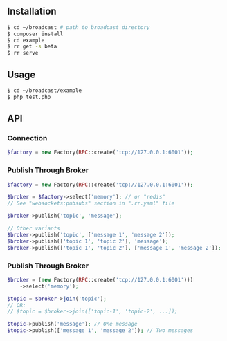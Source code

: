 
## Installation

```sh
$ cd ~/broadcast # path to broadcast directory
$ composer install
$ cd example
$ rr get -s beta
$ rr serve
```

## Usage

```sh
$ cd ~/broadcast/example
$ php test.php
```

## API

### Connection

```php
$factory = new Factory(RPC::create('tcp://127.0.0.1:6001'));
```

### Publish Through Broker

```php
$factory = new Factory(RPC::create('tcp://127.0.0.1:6001'));

$broker = $factory->select('memory'); // or "redis"
// See "websockets:pubsubs" section in ".rr.yaml" file

$broker->publish('topic', 'message');

// Other variants
$broker->publish('topic', ['message 1', 'message 2']);
$broker->publish(['topic 1', 'topic 2'], 'message');
$broker->publish(['topic 1', 'topic 2'], ['message 1', 'message 2']);
```

### Publish Through Broker

```php
$broker = (new Factory(RPC::create('tcp://127.0.0.1:6001')))
    ->select('memory');

$topic = $broker->join('topic');
// OR:
// $topic = $broker->join(['topic-1', 'topic-2', ...]);

$topic->publish('message'); // One message
$topic->publish(['message 1', 'message 2']); // Two messages
````

